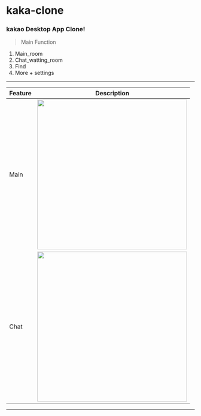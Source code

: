 # kaka-clone

### kakao Desktop App Clone!

> Main Function
1) Main_room
2) Chat_watting_room
3) Find
4) More + settings
______________________
|Feature|Description|
|--|--|
|Main|<img src="https://user-images.githubusercontent.com/60593969/102730196-28d2b980-4377-11eb-86ec-cf61c2645cb8.jpg" width="400"><br>|
|Chat|<img src="https://user-images.githubusercontent.com/60593969/102730496-53714200-4378-11eb-8df5-4c04d33498d0.jpg" width="400"><br>|

______________________
